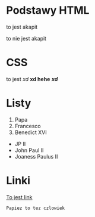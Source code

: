# Podstawy HTML
to jest akapit

to nie jest akapit

# CSS
to jest *xd* **xd hehe** ***xd***

# Listy

1. Papa
2. Francesco
3. Benedict XVI

* JP II
* John Paul II
* Joaness Paulus II

# Linki

[To jest link](http://www.vatican.va/content/vatican/en.html)
```javascript
Papiez to tez czlowiek
